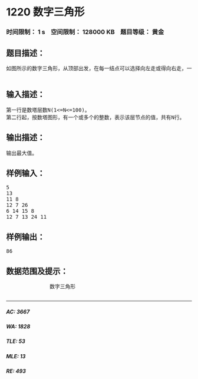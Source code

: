 # 1220 数字三角形   
### 时间限制： 1 s&nbsp;&nbsp;&nbsp;&nbsp;空间限制： 128000 KB&nbsp;&nbsp;&nbsp;&nbsp;题目等级： 黄金  
## 题目描述：  

<pre>
如图所示的数字三角形，从顶部出发，在每一结点可以选择向左走或得向右走，一直走到底层，要求找出一条路径，使路径上的值最大。

</pre>
  
  
## 输入描述：  

<pre>
第一行是数塔层数N(1<=N<=100)。
第二行起，按数塔图形，有一个或多个的整数，表示该层节点的值，共有N行。
</pre>
  
  
## 输出描述：  

<pre>
输出最大值。
</pre>
  
  
## 样例输入：  

<pre>
5 
13 
11 8 
12 7 26
6 14 15 8
12 7 13 24 11
</pre>
  
  
## 样例输出：  

<pre>
86
</pre>
  
  
## 数据范围及提示：  

<pre>
              数字三角形
            </pre>
  
  
***  

##### AC: 3667  
##### WA: 1828  
##### TLE: 53  
##### MLE: 13  
##### RE: 493  
